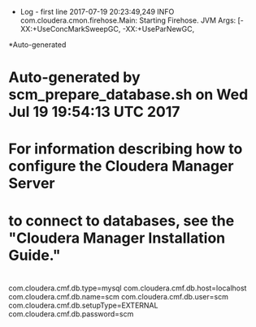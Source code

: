 
* Log - first line
2017-07-19 20:23:49,249 INFO com.cloudera.cmon.firehose.Main: Starting Firehose. JVM Args: [-XX:+UseConcMarkSweepGC, -XX:+UseParNewGC, 

*Auto-generated

# Auto-generated by scm_prepare_database.sh on Wed Jul 19 19:54:13 UTC 2017
#
# For information describing how to configure the Cloudera Manager Server
# to connect to databases, see the "Cloudera Manager Installation Guide."
#
com.cloudera.cmf.db.type=mysql
com.cloudera.cmf.db.host=localhost
com.cloudera.cmf.db.name=scm
com.cloudera.cmf.db.user=scm
com.cloudera.cmf.db.setupType=EXTERNAL
com.cloudera.cmf.db.password=scm
